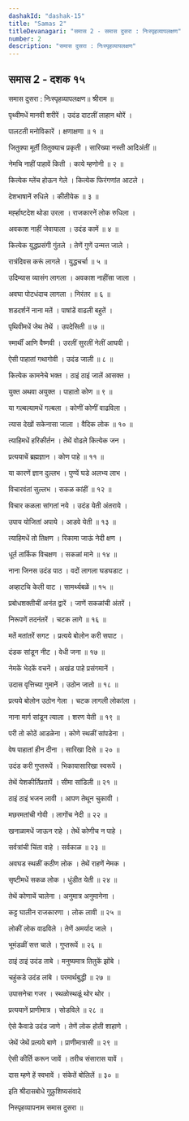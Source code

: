 ```yaml
---
dashakId: "dashak-15"
title: "Samas 2"
titleDevanagari: "समास 2 - समास दुसरा : निःस्पृहव्यापलक्षण"
number: 2
description: "समास दुसरा : निःस्पृहव्यापलक्षण"
---
```


## समास 2 - दशक १५

समास दुसरा : निःस्पृहव्यापलक्षण॥ श्रीराम ॥

पृथ्वीमधें मानवी शरीरें । उदंड दाटलीं लाहान थोरें ।

पालटती मनोविकारें । क्षणाक्षणा ॥ १ ॥

जितुक्या मूर्ती तितुक्याच प्रकृती । सारिख्या नस्ती आदिअंतीं ॥

नेमचि नाहीं पाहावें किती । काये म्हणोनी ॥ २ ॥

कित्येक म्लेंच होऊन गेले । कित्येक फिरंगणांत आटले ।

देशभाषानें रुधिले । कीतीयेक ॥ ३ ॥

मर्ह्हाष्टदेश थोडा उरला । राजकारनें लोक रुधिला ।

अवकाश नाहीं जेवायाला । उदंड कामें ॥ ४ ॥

कित्येक युद्धप्रसंगी गुंतले । तेणें गुणें उन्मत्त जाले ।

रात्रंदिवस करूं लागले । युद्धचर्चा ॥ ५ ॥

उदिम्यास व्यासंग लागला । अवकाश नाहींसा जाला ।

अवघा पोटधंदाच लागला । निरंतर ॥ ६ ॥

शडदर्शनें नाना मतें । पाषांडें वाढली बहुतें ।

पृथिवीमधें जेथ तेथें । उपदेसिती ॥ ७ ॥

स्मार्थीं आणि वैष्णवी । उरलीं सुरलीं नेलीं आघवी ।

ऐसी पाहातां गथागोवी । उदंड जाली ॥ ८ ॥

कित्येक कामनेचे भक्त । ठाइं ठाइं जालें आसक्त ।

युक्त अथवा अयुक्त । पाहातो कोण ॥ ९ ॥

या गल्बल्यामधें गल्बला । कोणीं कोणीं वाढविला ।

त्यास देखों सकेनासा जाला । वैदिक लोक ॥ १० ॥

त्याहिमधें हरिकीर्तन । तेथें वोढले कित्येक जन ।

प्रत्ययाचें ब्रह्मज्ञान । कोण पाहे ॥ ११ ॥

या कारणें ज्ञान दुल्लभ । पुण्यें घडे अलभ्य लाभ ।

विचारवंतां सुल्लभ । सकळ कांहीं ॥ १२ ॥

विचार कळला सांगतां नये । उदंड येती अंतराये ।

उपाय योजितां अपाये । आडवे येती ॥ १३ ॥

त्याहिमधें तो तिक्षण । रिकामा जाऊं नेदी क्षण ।

धूर्त तार्किक विचक्षण । सकळां माने ॥ १४ ॥

नाना जिनस उदंड पाठ । वदों लागला घडघडाट ।

अव्हाटचि केली वाट । सामर्थ्यबळें ॥ १५ ॥

प्रबोधशक्तीचीं अनंत द्वारें । जाणें सकळांची अंतरें ।

निरूपणें तदनंतरें । चटक लागे ॥ १६ ॥

मतें मतांतरें सगट । प्रत्यये बोलोन करी सपाट ।

दंडक सांडून नीट । वेधी जना ॥ १७ ॥

नेमकें भेदकें वचनें । अखंड पाहे प्रसंगमानें ।

उदास वृत्तिच्या गुमानें । उठोन जातो ॥ १८ ॥

प्रत्यये बोलोन उठोन गेला । चटक लागली लोकांला ।

नाना मार्ग सांडून त्याला । शरण येती ॥ १९ ॥

परी तो कोठें आडळेना । कोणे स्थळीं सांपडेना ।

वेष पाहातां हीन दीना । सारिखा दिसे ॥ २० ॥

उदंड करी गुप्तरूपें । भिकायासारिखा स्वरूपें ।

तेथें येशकीर्तिप्रतापें । सीमा सांडिली ॥ २१ ॥

ठाइं ठाइं भजन लावी । आपण तेथून चुकावी ।

मछरमतांची गोवी । लागोंच नेदी ॥ २२ ॥

खनाळामधें जाऊन राहे । तेथें कोणीच न पाहे ।

सर्वत्रांची चिंता वाहे । सर्वकाळ ॥ २३ ॥

अवघड स्थळीं कठीण लोक । तेथें राहणें नेमक ।

सृष्टीमधें सकळ लोक । धुंडीत येती ॥ २४ ॥

तेथें कोणाचें चालेना । अनुमात्र अनुमानेना ।

कट्ट घालीन राजकारणा । लोक लावी ॥ २५ ॥

लोकीं लोक वाढविले । तेणें अमर्याद जाले ।

भूमंडळीं सत्त चाले । गुप्तरूपें ॥ २६ ॥

ठाइं ठाइं उदंड ताबे । मनुष्यमात्र तितुकें झोंबे ।

चहुंकडे उदंड लांबे । परमार्थबुद्धी ॥ २७ ॥

उपासनेचा गजर । स्थळोस्थळूं थोर थोर ।

प्रत्ययानें प्राणीमात्र । सोडविले ॥ २८ ॥

ऐसे कैवाडे उदंड जाणे । तेणें लोक होती शाहाणे ।

जेथें जेथें प्रत्यये बाणे । प्राणीमात्रासी ॥ २९ ॥

ऐसी कीर्ति करून जावें । तरीच संसारास यावें ।

दास म्हणे हें स्वभावें । संकेतें बोलिलें ॥ ३० ॥

इति श्रीदासबोधे गुफ़ुशिष्यसंवादे

निस्पृहव्यापनाम समास दुसरा ॥